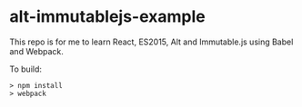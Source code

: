# alt-immutablejs-example
This repo is for me to learn React, ES2015, Alt and Immutable.js using Babel and Webpack.

To build:

```
> npm install
> webpack
```
